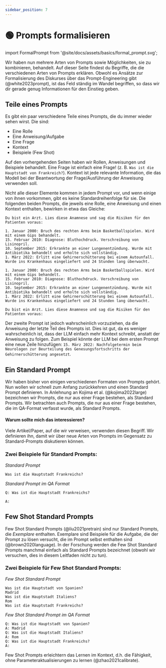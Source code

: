 ```yaml
---
sidebar_position: 7
---
```


# 🟢 Prompts formalisieren

import FormalPrompt from '@site/docs/assets/basics/formal_prompt.svg';

<div style={{textAlign: 'center'}}>
  <FormalPrompt style={{width:"100%",height:"300px",verticalAlign:"top"}}/>
</div>


Wir haben nun mehrere Arten von Prompts sowie Möglichkeiten, sie zu kombinieren, behandelt. Auf dieser Seite findest du Begriffe, die die verschiedenen Arten von Prompts erklären. Obwohl es Ansätze zur Formalisierung des Diskurses über das Prompt-Engineering gibt (@white2023prompt), ist das Feld ständig im Wandel begriffen, so dass wir dir gerade genug Informationen für den Einstieg geben.

## Teile eines Prompts

Es gibt ein paar verschiedene Teile eines Prompts, die du immer wieder sehen wirst. Die sind:

- Eine Rolle
- Eine Anweisung/Aufgabe
- Eine Frage
- Kontext
- Beispiele (Few Shot)

Auf den vorhergehenden Seiten haben wir Rollen, Anweisungen und Beispiele behandelt. Eine Frage ist einfach eine Frage! (z. B. `Was ist die Hauptstadt von Frankreich?`). Kontext ist jede relevante Information, die das Modell bei der Beantwortung der Frage/Ausführung der Anweisung verwenden soll.

Nicht alle dieser Elemente kommen in jedem Prompt vor, und wenn einige von ihnen vorkommen, gibt es keine Standardreihenfolge für sie. Die folgenden beiden Prompts, die jeweils eine Rolle, eine Anweisung und einen Kontext enthalten, bewirken in etwa das Gleiche:

```text
Du bist ein Arzt. Lies diese Anamnese und sag die Risiken für den Patienten voraus:

1. Januar 2000: Bruch des rechten Arms beim Basketballspielen. Wird mit einem Gips behandelt.
15. Februar 2010: Diagnose: Bluthochdruck. Verschreibung von Lisinopril.
10. September 2015: Erkrankte an einer Lungenentzündung. Wurde mit Antibiotika behandelt und erholte sich vollständig.
1. März 2022: Erlitt eine Gehirnerschütterung bei einem Autounfall. Wurde ins Krankenhaus eingeliefert und 24 Stunden lang überwacht.
```

```text
1. Januar 2000: Bruch des rechten Arms beim Basketballspielen. Wird mit einem Gips behandelt.
15. Februar 2010: Diagnose: Bluthochdruck. Verschreibung von Lisinopril.
10. September 2015: Erkrankte an einer Lungenentzündung. Wurde mit Antibiotika behandelt und erholte sich vollständig.
1. März 2022: Erlitt eine Gehirnerschütterung bei einem Autounfall. Wurde ins Krankenhaus eingeliefert und 24 Stunden lang überwacht.

Du bist ein Arzt. Lies diese Anamnese und sag die Risiken für den Patienten voraus:
```

Der zweite Prompt ist jedoch wahrscheinlich vorzuziehen, da die Anweisung der letzte Teil des Prompts ist. Dies ist gut, da es weniger wahrscheinlich ist, dass der LLM einfach mehr Kontext schreibt, anstatt der Anweisung zu folgen. Zum Beispiel könnte der LLM bei dem ersten Prompt eine neue Zeile hinzufügen: `15. März 2022: Nachfolgetermin beim Neurologen zur Beurteilung des Genesungsfortschritts der Gehirnerschütterung angesetzt`.


## Ein Standard Prompt

Wir haben bisher von einigen verschiedenen Formaten von Prompts gehört. Nun wollen wir schnell zum Anfang zurückkehren und einen Standard Prompt definieren. In Anlehnung an Kojima et al. (@kojima2022large) bezeichnen wir Prompts, die nur aus einer Frage bestehen, als Standard Prompts. Wir betrachten auch Prompts, die nur aus einer Frage bestehen, die im QA-Format verfasst wurde, als Standard Prompts.

#### Warum sollte mich das interessieren?

Viele Artikel/Paper, auf die wir verweisen, verwenden diesen Begriff. Wir definieren ihn, damit wir über 
neue Arten von Prompts im Gegensatz zu Standard-Prompts diskutieren können. 

### Zwei Beispiele für Standard Prompts:


_Standard Prompt_
```
Was ist die Hauptstadt Frankreichs?
```

_Standard Prompt im QA Format_
```
Q: Was ist die Hauptstadt Frankreichs?

A:
```

## Few Shot Standard Prompts

Few Shot Standard Prompts (@liu2021pretrain) sind nur Standard Prompts, die _Exemplare_
enthalten. Exemplare sind Beispiele für die Aufgabe, die der Prompt zu lösen versucht, 
die im Prompt selbst enthalten sind (@brown2020language). In der Forschung werden die Few Shot Standard Prompts 
manchmal einfach als Standard Prompts bezeichnet (obwohl wir versuchen, dies in diesem Leitfaden nicht zu tun).

### Zwei Beispiele für Few Shot Standard Prompts:

_Few Shot Standard Prompt_

```
Was ist die Hauptstadt von Spanien?
Madrid
Was ist die Hauptstadt Italiens?
Rom
Was ist die Hauptstadt Frankreichs?
```

_Few Shot Standard Prompt im QA Format_
```
Q: Was ist die Hauptstadt von Spanien?
A: Madrid
Q: Was ist die Hauptstadt Italiens?
A: Rom
Q: Was ist die Hauptstadt Frankreichs?
A:
```

Few Shot Prompts erleichtern das Lernen im Kontext, d.h. die Fähigkeit, ohne Parameteraktualisierungen zu lernen (@zhao2021calibrate).
